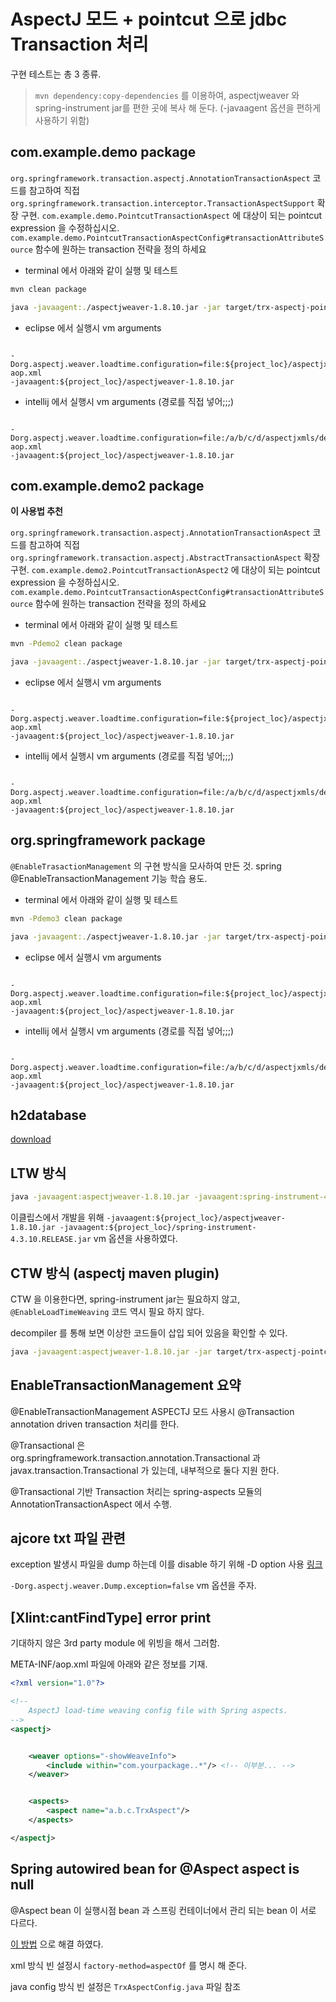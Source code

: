# AspectJ 모드 + pointcut 으로 jdbc Transaction 처리

구현 테스트는 총 3 종류.

> `mvn dependency:copy-dependencies` 를 이용하여, aspectjweaver 와 spring-instrument jar를 편한 곳에 복사 해 둔다. (-javaagent 옵션을 편하게 사용하기 위함)

## com.example.demo package

`org.springframework.transaction.aspectj.AnnotationTransactionAspect` 코드를 참고하여
직접 `org.springframework.transaction.interceptor.TransactionAspectSupport` 확장 구현.
`com.example.demo.PointcutTransactionAspect` 에 대상이 되는 pointcut expression 을 수정하십시오.
`com.example.demo.PointcutTransactionAspectConfig#transactionAttributeSource` 함수에 원하는 transaction 전략을 정의 하세요

- terminal 에서 아래와 같이 실행 및 테스트
```bash
mvn clean package

java -javaagent:./aspectjweaver-1.8.10.jar -jar target/trx-aspectj-pointcut-1.0-SNAPSHOT.jar
```

- eclipse 에서 실행시 vm arguments
```eclipse

-Dorg.aspectj.weaver.loadtime.configuration=file:${project_loc}/aspectjxmls/demo1-aop.xml
-javaagent:${project_loc}/aspectjweaver-1.8.10.jar

```

- intellij 에서 실행시 vm arguments (경로를 직접 넣어;;;)
```intellij

-Dorg.aspectj.weaver.loadtime.configuration=file:/a/b/c/d/aspectjxmls/demo1-aop.xml
-javaagent:${project_loc}/aspectjweaver-1.8.10.jar

```

## com.example.demo2 package

**이 사용법 추천**

`org.springframework.transaction.aspectj.AnnotationTransactionAspect` 코드를 참고하여
직접 `org.springframework.transaction.aspectj.AbstractTransactionAspect` 확장 구현.
`com.example.demo2.PointcutTransactionAspect2` 에 대상이 되는 pointcut expression 을 수정하십시오.
`com.example.demo.PointcutTransactionAspectConfig#transactionAttributeSource` 함수에 원하는 transaction 전략을 정의 하세요

- terminal 에서 아래와 같이 실행 및 테스트
```bash
mvn -Pdemo2 clean package

java -javaagent:./aspectjweaver-1.8.10.jar -jar target/trx-aspectj-pointcut-1.0-SNAPSHOT.jar
```

- eclipse 에서 실행시 vm arguments
```eclipse

-Dorg.aspectj.weaver.loadtime.configuration=file:${project_loc}/aspectjxmls/demo2-aop.xml
-javaagent:${project_loc}/aspectjweaver-1.8.10.jar

```

- intellij 에서 실행시 vm arguments (경로를 직접 넣어;;;)
```intellij

-Dorg.aspectj.weaver.loadtime.configuration=file:/a/b/c/d/aspectjxmls/demo2-aop.xml
-javaagent:${project_loc}/aspectjweaver-1.8.10.jar

```

## org.springframework package

`@EnableTrasactionManagement` 의 구현 방식을 모사하여 만든 것.
spring @EnableTransactionManagement 기능 학습 용도.


- terminal 에서 아래와 같이 실행 및 테스트
```bash
mvn -Pdemo3 clean package

java -javaagent:./aspectjweaver-1.8.10.jar -jar target/trx-aspectj-pointcut-1.0-SNAPSHOT.jar
```

- eclipse 에서 실행시 vm arguments
```eclipse

-Dorg.aspectj.weaver.loadtime.configuration=file:${project_loc}/aspectjxmls/demo3-aop.xml
-javaagent:${project_loc}/aspectjweaver-1.8.10.jar

```

- intellij 에서 실행시 vm arguments (경로를 직접 넣어;;;)
```intellij

-Dorg.aspectj.weaver.loadtime.configuration=file:/a/b/c/d/aspectjxmls/demo3-aop.xml
-javaagent:${project_loc}/aspectjweaver-1.8.10.jar

```

## h2database

[download](http://h2database.com/html/download.html)

## LTW 방식

```sh
java -javaagent:aspectjweaver-1.8.10.jar -javaagent:spring-instrument-4.3.10.RELEASE.jar -jar target/trx-aspectj-pointcut-1.0-SNAPSHOT.jar
```

이클립스에서 개발을 위해 `-javaagent:${project_loc}/aspectjweaver-1.8.10.jar -javaagent:${project_loc}/spring-instrument-4.3.10.RELEASE.jar` vm 옵션을 사용하였다.

## CTW 방식 (aspectj maven plugin)

CTW 을 이용한다면, spring-instrument jar는 필요하지 않고, `@EnableLoadTimeWeaving` 코드 역시 필요 하지 않다.

decompiler 를 통해 보면 이상한 코드들이 삽입 되어 있음을 확인할 수 있다.

```sh
java -javaagent:aspectjweaver-1.8.10.jar -jar target/trx-aspectj-pointcut-1.0-SNAPSHOT.jar
```

## EnableTransactionManagement 요약

@EnableTransactionManagement ASPECTJ 모드 사용시 @Transaction annotation driven transaction 처리를 한다.

@Transactional 은 org.springframework.transaction.annotation.Transactional 과 javax.transaction.Transactional 가 있는데, 내부적으로 둘다 지원 한다.

@Transactional 기반 Transaction 처리는 spring-aspects 모듈의 AnnotationTransactionAspect 에서 수행.

## ajcore txt 파일 관련

exception 발생시 파일을 dump 하는데 이를 disable 하기 위해 -D option 사용 [링크](https://eclipse.org/aspectj/doc/released/pdguide/ajcore.html)

`-Dorg.aspectj.weaver.Dump.exception=false` vm 옵션을 주자.

## [Xlint:cantFindType] error print

기대하지 않은 3rd party module 에 위빙을 해서 그러함.

META-INF/aop.xml 파일에 아래와 같은 정보를 기재.

```xml
<?xml version="1.0"?>

<!--
    AspectJ load-time weaving config file with Spring aspects.
-->
<aspectj>


    <weaver options="-showWeaveInfo">
        <include within="com.yourpackage..*"/> <!-- 이부분... -->
    </weaver>


    <aspects>
        <aspect name="a.b.c.TrxAspect"/>
    </aspects>

</aspectj>
```

## Spring autowired bean for @Aspect aspect is null

@Aspect bean 이 실행시점 bean 과 스프링 컨테이너에서 관리 되는 bean 이 서로 다르다.

[이 방법](https://stackoverflow.com/questions/9633840/spring-autowired-bean-for-aspect-aspect-is-null) 으로 해결 하였다.

xml 방식 빈 설정시 `factory-method=aspectOf` 를 명시 해 준다.

java config 방식 빈 설정은 `TrxAspectConfig.java` 파일 참조
